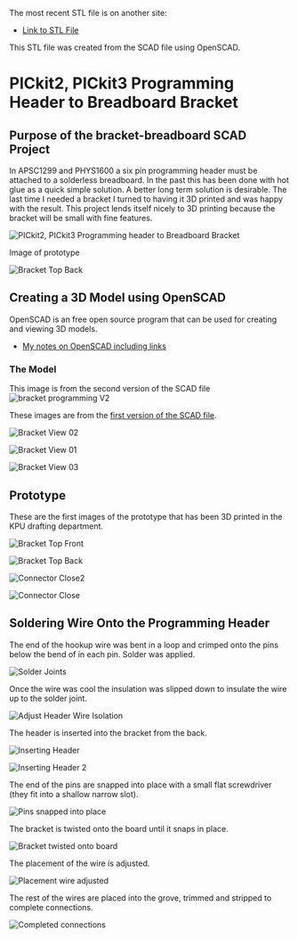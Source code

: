 The most recent STL file is on another site:

* [Link to STL File](http://www3.telus.net/danpeirce/notes/3D/bracket_breadboard/bracket_programming2.stl)

This STL file was created from the SCAD file using OpenSCAD.

# PICkit2, PICkit3 Programming Header to Breadboard Bracket

## Purpose of the bracket-breadboard SCAD Project
In APSC1299 and PHYS1600 a six pin programming header must be attached to a solderless breadboard. In the past this has been done with hot glue as a quick simple solution. A better long term solution is desirable. The last time I needed a bracket I turned to having it 3D printed and was happy with the result. This project lends itself nicely to 3D printing because the bracket will be small with fine features.

![PICkit2, PICkit3 Programming header to Breadboard Bracket](http://www3.telus.net/danpeirce/notes/3D/bracket_breadboard/pickit3_breadboard.png)

Image of prototype

![Bracket Top Back](http://www3.telus.net/danpeirce/notes/3D/bracket_breadboard/PICkit3_bracket_breadboard.jpg)

## Creating a 3D Model using OpenSCAD

OpenSCAD is an free open source program that can be used for creating and viewing 3D models.

* [My notes on OpenSCAD including links](http://www3.telus.net/danpeirce/notes/openscad.html)

### The Model

This image is from the second version of the SCAD file
![bracket programming V2](http://www3.telus.net/danpeirce/notes/3D/bracket_breadboard/bracket_programming2.png)

These images are from the [first version of the SCAD file](https://github.com/danpeirce/bracket-breadboard/blob/c5ccfa7ed66dbcf597f41a93814c27feb3500029/bracket_programming.scad).

![Bracket View 02](http://www3.telus.net/danpeirce/notes/3D/bracket_breadboard/bracket_view02.png)

![Bracket View 01](http://www3.telus.net/danpeirce/notes/3D/bracket_breadboard/bracket_view01.png)

![Bracket View 03](http://www3.telus.net/danpeirce/notes/3D/bracket_breadboard/bracket_view03.png)

## Prototype
 
These are the first images of the prototype that has been 3D printed in the KPU drafting department.
 
![Bracket Top Front](http://www3.telus.net/danpeirce/notes/3D/bracket_breadboard/prog_brack_frnt.jpg)

![Bracket Top Back](http://www3.telus.net/danpeirce/notes/3D/bracket_breadboard/prog_brack_top_back.jpg) 

![Connector Close2](http://www3.telus.net/danpeirce/notes/3D/bracket_breadboard/prog_brack_top_close2.jpg)

![Connector Close](http://www3.telus.net/danpeirce/notes/3D/bracket_breadboard/prog_brack_top_close.jpg)

## Soldering Wire Onto the Programming Header

The end of the hookup wire was bent in a loop and crimped onto the pins below the bend of in each pin. Solder was applied.

![Solder Joints](http://www3.telus.net/danpeirce/notes/3D/bracket_breadboard/solder_joints.jpg)

Once the wire was cool the insulation was slipped down to insulate the wire up to the solder joint.

![Adjust Header Wire Isolation](http://www3.telus.net/danpeirce/notes/3D/bracket_breadboard/header_wires.jpg)

The header is inserted into the bracket from the back.

![Inserting Header](http://www3.telus.net/danpeirce/notes/3D/bracket_breadboard/insertion_of.jpg)

![Inserting Header 2](http://www3.telus.net/danpeirce/notes/3D/bracket_breadboard/insertion_of2.jpg)

The end of the pins are snapped into place with a small flat screwdriver (they fit into a shallow narrow slot).

![Pins snapped into place](http://www3.telus.net/danpeirce/notes/3D/bracket_breadboard/snap_pins_in.jpg)

The bracket is twisted onto the board until it snaps in place.

![Bracket twisted onto board](http://www3.telus.net/danpeirce/notes/3D/bracket_breadboard/twist_board.jpg)

The placement of the wire is adjusted.

![Placement wire adjusted](http://www3.telus.net/danpeirce/notes/3D/bracket_breadboard/wire_adjust.jpg)

The rest of the wires are placed into the grove, trimmed and stripped to complete connections.

![Completed connections](http://www3.telus.net/danpeirce/notes/3D/bracket_breadboard/attach_PICkit3.jpg)

